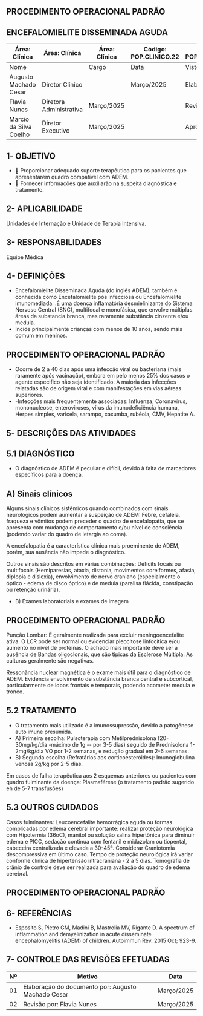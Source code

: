 <!-- image -->

## PROCEDIMENTO OPERACIONAL PADRÃO

## ENCEFALOMIELITE DISSEMINADA AGUDA

| Área: Clínica          | Área: Clínica           | Área: Clínica   | Código: POP.CLINICO.22   | Código: POP.CLINICO.22   |
|------------------------|-------------------------|-----------------|--------------------------|--------------------------|
| Nome                   |                         | Cargo           | Data                     | Visto                    |
| Augusto Machado Cesar  | Diretor Clínico         |                 | Março/2025               | Elaboração               |
| Flavia Nunes           | Diretora Administrativa | Março/2025      |                          | Revisão                  |
| Marcio da Silva Coelho | Diretor Executivo       | Março/2025      |                          | Aprovação                |

## 1- OBJETIVO

-  Proporcionar adequado suporte terapêutico para os pacientes que apresentarem quadro compatível com ADEM.
-  Fornecer informações que auxiliarão na suspeita diagnóstica e tratamento.

## 2- APLICABILIDADE

Unidades de Internação e Unidade de Terapia Intensiva.

## 3- RESPONSABILIDADES

Equipe Médica

## 4- DEFINIÇÕES

-  Encefalomielite  Disseminada  Aguda  (do  inglês  ADEM),  também  é  conhecida como  Encefalomielite  pós  infecciosa  ou  Encefalomielite  imunomediada.  .É  uma doença inflamatória desmielinizante do Sistema Nervoso Central (SNC), multifocal e monofásica, que envolve múltiplas áreas da substancia branca, mas raramente substância cinzenta e/ou medula.
- Incide principalmente crianças com menos de 10 anos, sendo mais comum em meninos.

<!-- image -->

## PROCEDIMENTO OPERACIONAL PADRÃO

-  Ocorre de 2 a 40 dias após uma infecção viral ou bacteriana (mais raramente após vacinação), embora em pelo menos 25% dos casos o agente especifico não seja  identificado.  A  maioria  das  infecções  relatadas  são  de  origem  viral  e  com manifestações em vias aéreas superiores.
- -Infecções mais frequentemente associadas: Influenza, Coronavírus, mononucleose, enteroviroses, vírus da imunodeficiência humana, Herpes simples, varicela, sarampo, caxumba, rubéola, CMV, Hepatite A.

## 5- DESCRIÇÕES DAS ATIVIDADES

## 5.1 DIAGNÓSTICO

- O  diagnóstico  de  ADEM  é  peculiar  e  difícil,  devido  à  falta  de  marcadores específicos para a doença.

## A)  Sinais clínicos

Alguns  sinais  clínicos  sistêmicos  quando  combinados  com  sinais  neurológicos podem  aumentar  a  suspeição  de  ADEM:  Febre,  cefaleia,  fraqueza  e  vômitos podem preceder o quadro de encefalopatia, que se apresenta com mudança de comportamento e/ou nível de consciência (podendo variar do quadro de letargia ao coma).

A encefalopatia é a característica clínica mais proeminente de ADEM, porém, sua ausência não impede o diagnóstico.

Outros sinais são descritos em várias combinações: Déficits focais ou multifocais (Hemiparesias, ataxia, distonia,  movimentos coreiformes, afasia, diplopia e dislexia),  envolvimento  de  nervo  craniano  (especialmente  o  óptico  -  edema  de disco óptico) e de medula (paralisa flácida, constipação ou retenção urinária).

- B)  Exames laboratoriais e exames de imagem

<!-- image -->

## PROCEDIMENTO OPERACIONAL PADRÃO

Punção Lombar: É geralmente realizada para excluir meningoencefalite ativa. O LCR pode ser normal ou evidenciar pleocitose linfocítica e/ou aumento no nível de proteínas. O achado mais importante deve ser a ausência de Bandas oligoclonais, que são típicas da Esclerose Múltipla. As culturas geralmente são negativas.

Ressonância nuclear magnética é o exame mais útil para o diagnóstico de ADEM. Evidencia envolvimento de substância branca central e subcortical, particularmente  de  lobos  frontais  e  temporais,  podendo  acometer  medula  e tronco.

## 5.2 TRATAMENTO

- O  tratamento  mais  utilizado  é  a  imunossupressão,  devido  a  patogênese  auto imune presumida.
- A)  Primeira  escolha:  Pulsoterapia  com  Metilprednisolona  (20-30mg/kg/dia  -máximo de 1g -- por 3-5 dias) seguido de Prednisolona 1-2mg/kg/dia VO por 1-2 semanas, e redução gradual em 2-6 semanas.
- B)  Segunda escolha (Refratários aos corticoesteróides): Imunoglobulina venosa 2g/kg por 2-5 dias.

Em  casos  de  falha  terapêutica  aos  2  esquemas  anteriores  ou  pacientes  com quadro fulminante da doença: Plasmaférese (o tratamento padrão sugerido eh de 5-7 transfusões)

## 5.3 OUTROS CUIDADOS

Casos  fulminantes:  Leucoencefalite  hemorrágica  aguda  ou  formas  complicadas por  edema  cerebral  importante:  realizar  proteção  neurológica  com  Hipotermia (36oC),  manitol  ou  solução  salina  hipertônica  para  diminuir  edema  e  PICC, sedação continua com fentanil e midazolam ou tiopental, cabeceira centralizada e elevada  a  30-45º.  Considerar  Craniotomia  descompressiva  em  último  caso. Tempo  de  proteção  neurológica  irá  variar  conforme  clínica  de  hipertensão intracraniana  -  2  a  5  dias.  Tomografia  de  crânio  de  controle  deve  ser  realizada para avaliação do quadro de edema cerebral.

<!-- image -->

## PROCEDIMENTO OPERACIONAL PADRÃO

## 6- REFERÊNCIAS

-  Esposito  S,  Pietro  GM,  Madini  B,  Mastrolia  MV,  Rigante  D.  A  spectrum  of inflammation and demyelinization in acute disseminate encephalomyelitis (ADEM) of children. Autoimmun Rev. 2015 Oct; 923-9.

## 7- CONTROLE DAS REVISÕES EFETUADAS

|   Nº | Motivo                                             | Data       |
|------|----------------------------------------------------|------------|
|   01 | Elaboração do documento por: Augusto Machado Cesar | Março/2025 |
|   02 | Revisão por: Flavia Nunes                          | Março/2025 |